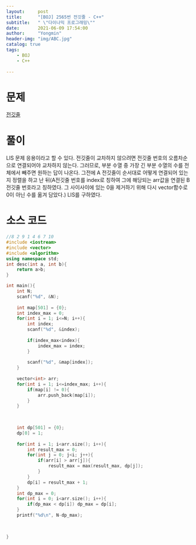 ```yaml
---
layout:     post
title:      "[BOJ] 2565번 전깃줄 - C++"
subtitle:   " \"다이나믹 프로그래밍\""
date:       2021-06-09 17:54:00
author:     "Yongmin"
header-img: "img/ABC.jpg"
catalog: true
tags:
    - BOJ
    - C++
  
---
```


# 문제
[전깃줄](https://www.acmicpc.net/problem/2565)

# 풀이
LIS 문제 응용이라고 할 수 있다. 전깃줄이 교차하지 않으려면 전깃줄 번호의 오름차순으로 연결되어야 교차하지 않는다. 그러므로, 부분 수열 중 가장 긴 부분 수열의 수를 전체에서 빼주면 원하는 답이 나온다.
그전에 A 전깃줄이 순서대로 어떻게 연결되어 있는지 정렬을 하고 난 뒤(A전깃줄 번호를 index로 칭하여 그에 해당되는 arr값을 연결된 B전깃줄 번호라고 칭하였다. 그 사이사이에 있는 0을 제거하기 위해 다시 vector함수로
0이 아닌 수를 옮겨 담았다.) LIS를 구하였다.

# 소스 코드
``` c++
//8 2 9 1 4 6 7 10
#include <iostream>
#include <vector>
#include <algorithm>
using namespace std;
int desc(int a, int b){
    return a>b;
}

int main(){
    int N;
    scanf("%d", &N);
    
    int map[501] = {0};
    int index_max = 0;
    for(int i = 1; i<=N; i++){
        int index;
        scanf("%d", &index);
        
        if(index_max<index){
            index_max = index;
        }
        
        scanf("%d", &map[index]);
    }
    
    vector<int> arr;
    for(int i = 1; i<=index_max; i++){
        if(map[i] != 0){
            arr.push_back(map[i]);
        }
    }

    
    
    int dp[501] = {0};
    dp[0] = 1;
    
    for(int i = 1; i<arr.size(); i++){
        int result_max = 0;
        for(int j = 0; j<i; j++){
            if(arr[i] > arr[j]){
                result_max = max(result_max, dp[j]);
            }
        }
        dp[i] = result_max + 1;
    }
    int dp_max = 0;
    for(int i = 0; i<arr.size(); i++){
        if(dp_max < dp[i]) dp_max = dp[i];
    }
    printf("%d\n", N-dp_max);
    

    
}

```
